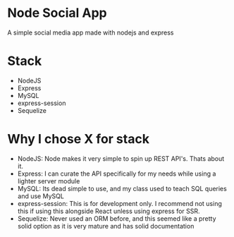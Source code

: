 # Node Social App
A simple social media app made with nodejs and express

# Stack
- NodeJS
- Express
- MySQL
- express-session
- Sequelize

# Why I chose X for stack
- NodeJS: Node makes it very simple to spin up REST API's. Thats about it.
- Express: I can curate the API specifically for my needs while using a lighter server module
- MySQL: Its dead simple to use, and my class used to teach SQL queries and use MySQL
- express-session: This is for development only. I recommend not using this if using this alongside React unless using express for SSR.
- Sequelize: Never used an ORM before, and this seemed like a pretty solid option as it is very mature and has solid documentation